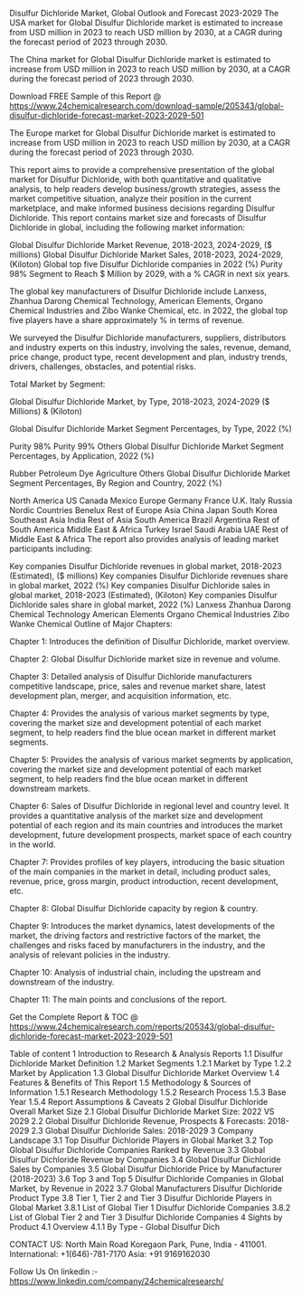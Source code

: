 Disulfur Dichloride Market, Global Outlook and Forecast 2023-2029
The USA market for Global Disulfur Dichloride market is estimated to increase from USD million in 2023 to reach USD million by 2030, at a CAGR during the forecast period of 2023 through 2030.

The China market for Global Disulfur Dichloride market is estimated to increase from USD million in 2023 to reach USD million by 2030, at a CAGR during the forecast period of 2023 through 2030.

Download FREE Sample of this Report @ https://www.24chemicalresearch.com/download-sample/205343/global-disulfur-dichloride-forecast-market-2023-2029-501

The Europe market for Global Disulfur Dichloride market is estimated to increase from USD million in 2023 to reach USD million by 2030, at a CAGR during the forecast period of 2023 through 2030.

This report aims to provide a comprehensive presentation of the global market for Disulfur Dichloride, with both quantitative and qualitative analysis, to help readers develop business/growth strategies, assess the market competitive situation, analyze their position in the current marketplace, and make informed business decisions regarding Disulfur Dichloride. This report contains market size and forecasts of Disulfur Dichloride in global, including the following market information:

Global Disulfur Dichloride Market Revenue, 2018-2023, 2024-2029, ($ millions)
Global Disulfur Dichloride Market Sales, 2018-2023, 2024-2029, (Kiloton)
Global top five Disulfur Dichloride companies in 2022 (%)
Purity 98% Segment to Reach $ Million by 2029, with a % CAGR in next six years.

The global key manufacturers of Disulfur Dichloride include Lanxess, Zhanhua Darong Chemical Technology, American Elements, Organo Chemical Industries and Zibo Wanke Chemical, etc. in 2022, the global top five players have a share approximately % in terms of revenue.

We surveyed the Disulfur Dichloride manufacturers, suppliers, distributors and industry experts on this industry, involving the sales, revenue, demand, price change, product type, recent development and plan, industry trends, drivers, challenges, obstacles, and potential risks.

Total Market by Segment:

Global Disulfur Dichloride Market, by Type, 2018-2023, 2024-2029 ($ Millions) & (Kiloton)

Global Disulfur Dichloride Market Segment Percentages, by Type, 2022 (%)

Purity 98%
Purity 99%
Others
Global Disulfur Dichloride Market Segment Percentages, by Application, 2022 (%)

Rubber
Petroleum
Dye
Agriculture
Others
Global Disulfur Dichloride Market Segment Percentages, By Region and Country, 2022 (%)

North America
US
Canada
Mexico
Europe
Germany
France
U.K.
Italy
Russia
Nordic Countries
Benelux
Rest of Europe
Asia
China
Japan
South Korea
Southeast Asia
India
Rest of Asia
South America
Brazil
Argentina
Rest of South America
Middle East & Africa
Turkey
Israel
Saudi Arabia
UAE
Rest of Middle East & Africa
The report also provides analysis of leading market participants including:

Key companies Disulfur Dichloride revenues in global market, 2018-2023 (Estimated), ($ millions)
Key companies Disulfur Dichloride revenues share in global market, 2022 (%)
Key companies Disulfur Dichloride sales in global market, 2018-2023 (Estimated), (Kiloton)
Key companies Disulfur Dichloride sales share in global market, 2022 (%)
Lanxess
Zhanhua Darong Chemical Technology
American Elements
Organo Chemical Industries
Zibo Wanke Chemical
Outline of Major Chapters:

Chapter 1: Introduces the definition of Disulfur Dichloride, market overview.

Chapter 2: Global Disulfur Dichloride market size in revenue and volume.

Chapter 3: Detailed analysis of Disulfur Dichloride manufacturers competitive landscape, price, sales and revenue market share, latest development plan, merger, and acquisition information, etc.

Chapter 4: Provides the analysis of various market segments by type, covering the market size and development potential of each market segment, to help readers find the blue ocean market in different market segments.

Chapter 5: Provides the analysis of various market segments by application, covering the market size and development potential of each market segment, to help readers find the blue ocean market in different downstream markets.

Chapter 6: Sales of Disulfur Dichloride in regional level and country level. It provides a quantitative analysis of the market size and development potential of each region and its main countries and introduces the market development, future development prospects, market space of each country in the world.

Chapter 7: Provides profiles of key players, introducing the basic situation of the main companies in the market in detail, including product sales, revenue, price, gross margin, product introduction, recent development, etc.

Chapter 8: Global Disulfur Dichloride capacity by region & country.

Chapter 9: Introduces the market dynamics, latest developments of the market, the driving factors and restrictive factors of the market, the challenges and risks faced by manufacturers in the industry, and the analysis of relevant policies in the industry.

Chapter 10: Analysis of industrial chain, including the upstream and downstream of the industry.

Chapter 11: The main points and conclusions of the report.

Get the Complete Report & TOC @ https://www.24chemicalresearch.com/reports/205343/global-disulfur-dichloride-forecast-market-2023-2029-501

Table of content
1 Introduction to Research & Analysis Reports
1.1 Disulfur Dichloride Market Definition
1.2 Market Segments
1.2.1 Market by Type
1.2.2 Market by Application
1.3 Global Disulfur Dichloride Market Overview
1.4 Features & Benefits of This Report
1.5 Methodology & Sources of Information
1.5.1 Research Methodology
1.5.2 Research Process
1.5.3 Base Year
1.5.4 Report Assumptions & Caveats
2 Global Disulfur Dichloride Overall Market Size
2.1 Global Disulfur Dichloride Market Size: 2022 VS 2029
2.2 Global Disulfur Dichloride Revenue, Prospects & Forecasts: 2018-2029
2.3 Global Disulfur Dichloride Sales: 2018-2029
3 Company Landscape
3.1 Top Disulfur Dichloride Players in Global Market
3.2 Top Global Disulfur Dichloride Companies Ranked by Revenue
3.3 Global Disulfur Dichloride Revenue by Companies
3.4 Global Disulfur Dichloride Sales by Companies
3.5 Global Disulfur Dichloride Price by Manufacturer (2018-2023)
3.6 Top 3 and Top 5 Disulfur Dichloride Companies in Global Market, by Revenue in 2022
3.7 Global Manufacturers Disulfur Dichloride Product Type
3.8 Tier 1, Tier 2 and Tier 3 Disulfur Dichloride Players in Global Market
3.8.1 List of Global Tier 1 Disulfur Dichloride Companies
3.8.2 List of Global Tier 2 and Tier 3 Disulfur Dichloride Companies
4 Sights by Product
4.1 Overview
4.1.1 By Type - Global Disulfur Dich

CONTACT US:
North Main Road Koregaon Park, Pune, India - 411001.
International: +1(646)-781-7170
Asia: +91 9169162030

Follow Us On linkedin :- https://www.linkedin.com/company/24chemicalresearch/
